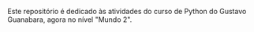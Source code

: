 Este repositório é dedicado às atividades do curso de Python do Gustavo Guanabara, agora no nível "Mundo 2".